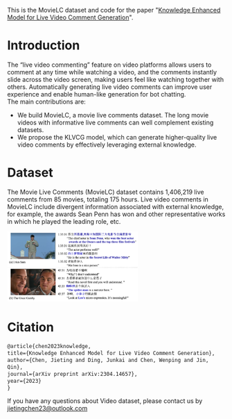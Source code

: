 This is the MovieLC dataset and code for the paper "[Knowledge Enhanced Model for Live Video Comment Generation](https://arxiv.org/pdf/2304.14657.pdf)".
# Introduction
The “live video commenting” feature on video platforms allows users to comment at any time while watching a video, and the comments instantly slide across the video screen, making users feel like watching together with others. Automatically generating live video comments can improve user experience and enable human-like generation for bot chatting. \
The main contributions are:
+ We build MovieLC, a movie live comments dataset. The long movie videos with informative live comments can well complement existing datasets. 
+ We propose the KLVCG model, which can generate higher-quality live video comments by effectively leveraging external knowledge. 

# Dataset
The Movie Live Comments (MovieLC) dataset contains 1,406,219 live comments from 85 movies, totaling 175 hours. Live video comments in MovieLC include divergent information associated with external knowledge, for example, the awards Sean Penn has won and other representative works in which he played the leading role, etc.
<!-- ![image error](./imgs/case.png#pic_left) -->
<div align="left">
<img src=./imgs/case.png width=60%/>
</div>

# Citation
    @article{chen2023knowledge,
    title={Knowledge Enhanced Model for Live Video Comment Generation},
    author={Chen, Jieting and Ding, Junkai and Chen, Wenping and Jin, Qin},
    journal={arXiv preprint arXiv:2304.14657},
    year={2023}
    }

If you have any questions about Video dataset, please contact us by jietingchen23@outlook.com